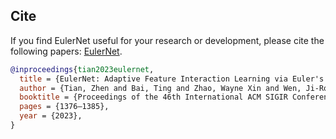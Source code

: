 ## Cite
If you find EulerNet useful for your research or development, please cite the following papers: [EulerNet](https://dl.acm.org/doi/10.1145/3539618.3591681).

```bibtex
@inproceedings{tian2023eulernet,
  title = {EulerNet: Adaptive Feature Interaction Learning via Euler's Formula for CTR Prediction},
  author = {Tian, Zhen and Bai, Ting and Zhao, Wayne Xin and Wen, Ji-Rong and Cao, Zhao},
  booktitle = {Proceedings of the 46th International ACM SIGIR Conference on Research and Development in Information Retrieval},
  pages = {1376–1385},
  year = {2023},
}
```
